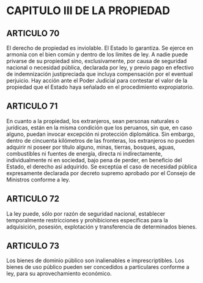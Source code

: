 # CAPITULO III DE LA PROPIEDAD
## ARTICULO 70
El derecho de propiedad es inviolable. 
El Estado lo garantiza. 
Se ejerce en armonía con el bien común y dentro de los límites de ley. 
A nadie puede privarse de su propiedad sino, exclusivamente, por causa de seguridad nacional o necesidad pública, declarada por ley, y previo pago en efectivo de indemnización justipreciada que incluya compensación por el eventual perjuicio. 
Hay acción ante el Poder Judicial para contestar el valor de la propiedad que el Estado haya señalado en el procedimiento expropiatorio. 


## ARTICULO 71
En cuanto a la propiedad, los extranjeros, sean personas naturales o jurídicas, están en la misma condición que los peruanos, sin que, en caso alguno, puedan invocar excepción ni protección diplomática. 
Sin embargo, dentro de cincuenta kilómetros de las fronteras, los extranjeros no pueden adquirir ni poseer por título alguno, minas, tierras, bosques, aguas, combustibles ni fuentes de energía, directa ni indirectamente, individualmente ni en sociedad, bajo pena de perder, en beneficio del Estado, el derecho así adquirido. 
Se exceptúa el caso de necesidad pública expresamente declarada por decreto supremo aprobado por el Consejo de Ministros conforme a ley. 


## ARTICULO 72
La ley puede, sólo por razón de seguridad nacional, establecer temporalmente restricciones y prohibiciones específicas para la adquisición, posesión, explotación y transferencia de determinados bienes. 


## ARTICULO 73
Los bienes de dominio público son inalienables e imprescriptibles. 
Los bienes de uso público pueden ser concedidos a particulares conforme a ley, para su aprovechamiento económico.  

